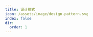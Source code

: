 ```yaml
---
title: 设计模式
icon: /assets/image/design-pattern.svg
index: false
dir:
  order: 1
---
```


<Catalog />